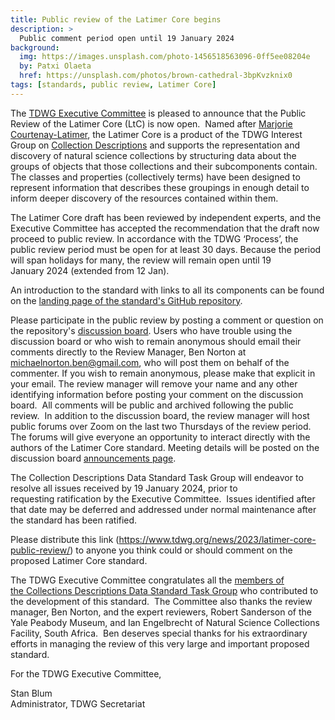 ```yaml
---
title: Public review of the Latimer Core begins
description: >
  Public comment period open until 19 January 2024
background:
  img: https://images.unsplash.com/photo-1456518563096-0ff5ee08204e
  by: Patxi Olaeta
  href: https://unsplash.com/photos/brown-cathedral-3bpKvzknix0
tags: [standards, public review, Latimer Core]
---
```


The [TDWG Executive Committee](/about/executive/) is pleased to announce that the Public Review of the Latimer Core (LtC) is now open.  Named after [Marjorie Courtenay-Latimer](https://en.wikipedia.org/wiki/Marjorie_Courtenay-Latimer), the Latimer Core is a product of the TDWG Interest Group on [Collection Descriptions](/community/cd/) and supports the representation and discovery of natural science collections by structuring data about the groups of objects that those collections and their subcomponents contain. The classes and properties (collectively terms) have been designed to represent information that describes these groupings in enough detail to inform deeper discovery of the resources contained within them.

The Latimer Core draft has been reviewed by independent experts, and the Executive Committee has accepted the recommendation that the draft now proceed to public review. In accordance with the TDWG ‘Process’, the public review period must be open for at least 30 days. Because the period will span holidays for many, the review will remain open until 19 January 2024 (extended from 12 Jan). 

An introduction to the standard with links to all its components can be found on the [landing page of the standard's GitHub repository](https://github.com/tdwg/ltc).  

Please participate in the public review by posting a comment or question on the repository's [discussion board](https://github.com/tdwg/ltc/discussions). Users who have trouble using the discussion board or who wish to remain anonymous should email their comments directly to the Review Manager, Ben Norton at michaelnorton.ben@gmail.com, who will post them on behalf of the commenter. If you wish to remain anonymous, please make that explicit in your email. The review manager will remove your name and any other identifying information before posting your comment on the discussion board.  All comments will be public and archived following the public review.  In addition to the discussion board, the review manager will host public forums over Zoom on the last two Thursdays of the review period. The forums will give everyone an opportunity to interact directly with the authors of the Latimer Core standard. Meeting details will be posted on the discussion board [announcements page](https://github.com/tdwg/ltc/discussions/categories/announcements).

The Collection Descriptions Data Standard Task Group will endeavor to resolve all issues received by 19 January 2024, prior to requesting ratification by the Executive Committee.  Issues identified after that date may be deferred and addressed under normal maintenance after the standard has been ratified.

Please distribute this link (https://www.tdwg.org/news/2023/latimer-core-public-review/) to anyone you think could or should comment on the proposed Latimer Core standard.

The TDWG Executive Committee congratulates all the [members of the Collections Descriptions Data Standard Task Group](https://github.com/tdwg/cd/blob/master/README.md#members) who contributed to the development of this standard.  The Committee also thanks the review manager, Ben Norton, and the expert reviewers, Robert Sanderson of the Yale Peabody Museum, and Ian Engelbrecht of Natural Science Collections Facility, South Africa.  Ben deserves special thanks for his extraordinary efforts in managing the review of this very large and important proposed standard.

For the TDWG Executive Committee,

Stan Blum<br />
Administrator, TDWG Secretariat
